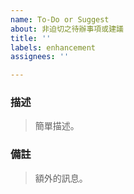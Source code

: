 ```yaml
---
name: To-Do or Suggest
about: 非迫切之待辦事項或建議
title: ''
labels: enhancement
assignees: ''

---
```


### 描述
> 簡單描述。

### 備註
> 額外的訊息。
